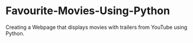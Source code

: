 # Favourite-Movies-Using-Python
Creating a Webpage that displays movies with trailers from YouTube using Python. 
